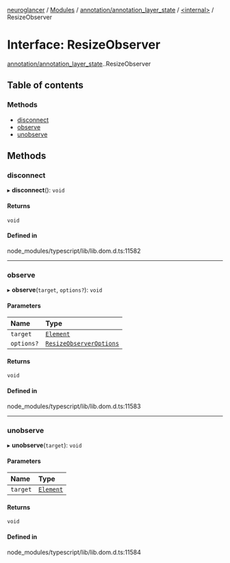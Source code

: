 [neuroglancer](../README.md) / [Modules](../modules.md) / [annotation/annotation\_layer\_state](../modules/annotation_annotation_layer_state.md) / [<internal\>](../modules/annotation_annotation_layer_state._internal_.md) / ResizeObserver

# Interface: ResizeObserver

[annotation/annotation_layer_state](../modules/annotation_annotation_layer_state.md).[<internal>](../modules/annotation_annotation_layer_state._internal_.md).ResizeObserver

## Table of contents

### Methods

- [disconnect](annotation_annotation_layer_state._internal_.ResizeObserver.md#disconnect)
- [observe](annotation_annotation_layer_state._internal_.ResizeObserver.md#observe)
- [unobserve](annotation_annotation_layer_state._internal_.ResizeObserver.md#unobserve)

## Methods

### disconnect

▸ **disconnect**(): `void`

#### Returns

`void`

#### Defined in

node_modules/typescript/lib/lib.dom.d.ts:11582

___

### observe

▸ **observe**(`target`, `options?`): `void`

#### Parameters

| Name | Type |
| :------ | :------ |
| `target` | [`Element`](../modules/annotation_annotation_layer_state._internal_.md#element) |
| `options?` | [`ResizeObserverOptions`](annotation_annotation_layer_state._internal_.ResizeObserverOptions.md) |

#### Returns

`void`

#### Defined in

node_modules/typescript/lib/lib.dom.d.ts:11583

___

### unobserve

▸ **unobserve**(`target`): `void`

#### Parameters

| Name | Type |
| :------ | :------ |
| `target` | [`Element`](../modules/annotation_annotation_layer_state._internal_.md#element) |

#### Returns

`void`

#### Defined in

node_modules/typescript/lib/lib.dom.d.ts:11584
